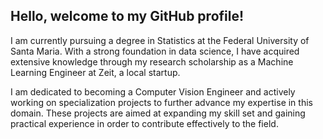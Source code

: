 ## Hello, welcome to my GitHub profile!  

I am currently pursuing a degree in Statistics at the Federal University of Santa Maria. With a strong foundation in data science, I have acquired extensive knowledge through my research scholarship as a Machine Learning Engineer at Zeit, a local startup.

I am dedicated to becoming a Computer Vision Engineer and actively working on specialization projects to further advance my expertise in this domain. These projects are aimed at expanding my skill set and gaining practical experience in order to contribute effectively to the field. 

<!--
**Alpha-jor/Alpha-jor** is a ✨ _special_ ✨ repository because its `README.md` (this file) appears on your GitHub profile.

Here are some ideas to get you started:

- 🔭 I’m currently working on ...
- 🌱 I’m currently learning ...
- 👯 I’m looking to collaborate on ...
- 🤔 I’m looking for help with ...
- 💬 Ask me about ...
- 📫 How to reach me: ...
- 😄 Pronouns: ...
- ⚡ Fun fact: ...
-->
